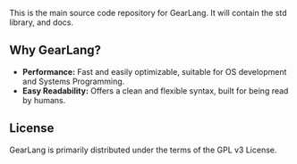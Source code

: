 This is the main source code repository for GearLang. It will contain the std library, and docs.

## Why GearLang?

- **Performance:** Fast and easily optimizable, suitable for OS development and Systems Programming.
- **Easy Readability:** Offers a clean and flexible syntax, built for being read by humans.

## License

GearLang is primarily distributed under the terms of the GPL v3 License.

